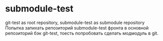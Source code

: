 # submodule-test
git-test as root repository, submodule-test as submodule repository
Попытка запихать репозиторий submodule-test фронта в основной репозиторий бэк git-test, тоесть попробовать сделать модмодуль в git.
